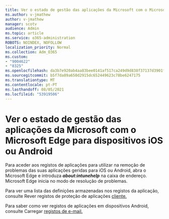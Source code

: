 ```yaml
---
title: Ver o estado de gestão das aplicações da Microsoft com o Microsoft Edge para dispositivos iOS ou Android
ms.author: v-jmathew
author: v-jmathew
manager: scotv
audience: Admin
ms.topic: article
ms.service: o365-administration
ROBOTS: NOINDEX, NOFOLLOW
localization_priority: Normal
ms.collection: Adm_O365
ms.custom:
- "9004622"
- "8325"
ms.openlocfilehash: da3b7e920ab4aa83bee0141af517ca249d9d838f37137d3901f6841b98ba9aae
ms.sourcegitcommit: b5f7da89a650d2915dc652449623c78be6247175
ms.translationtype: MT
ms.contentlocale: pt-PT
ms.lasthandoff: 08/05/2021
ms.locfileid: "53919506"
---
```

# <a name="view-the-management-status-of-microsoft-apps-using-microsoft-edge-for-ios-or-android-devices"></a>Ver o estado de gestão das aplicações da Microsoft com o Microsoft Edge para dispositivos iOS ou Android

Para aceder aos registos de aplicações para utilizar na remoção de problemas das suas aplicações geridas para iOS ou Android, abra o Microsoft Edge e introduza ***about:intunehelp*** na caixa de endereço. Microsoft Edge inicia no modo de resolução de problemas.

Para ver uma lista das definições armazenadas nos registos da aplicação, consulte Rever registos de proteção de aplicações [cliente.](https://go.microsoft.com/fwlink/?linkid=2141401)

Para saber como ver registos de aplicações em dispositivos Android, consulte Carregar [registos de e-mail.](https://go.microsoft.com/fwlink/?linkid=2141408)
